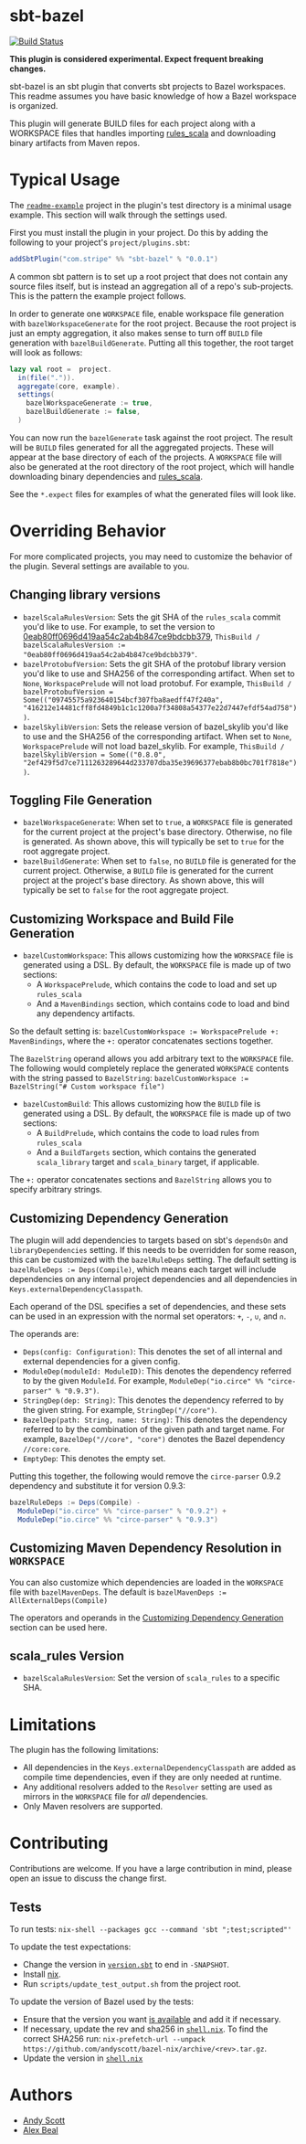 # sbt-bazel

[![Build Status](https://travis-ci.org/stripe/sbt-bazel.svg?branch=master)](https://travis-ci.org/stripe/sbt-bazel)

**This plugin is considered experimental. Expect frequent breaking changes.**

sbt-bazel is an sbt plugin that converts sbt projects to Bazel workspaces. This readme assumes you have basic knowledge of how a Bazel workspace is organized.

This plugin will generate BUILD files for each project along with a WORKSPACE files that handles importing [rules_scala](https://github.com/bazelbuild/rules_scala) and downloading binary artifacts from Maven repos.

# Typical Usage

The [`readme-example`](https://github.com/stripe/sbt-bazel/tree/master/plugin/src/sbt-test/sbt-bazel/readme-example) project in the plugin's test directory is a minimal usage example. This section will walk through the settings used.

First you must install the plugin in your project. Do this by adding the following to your project's `project/plugins.sbt`:

```scala
addSbtPlugin("com.stripe" %% "sbt-bazel" % "0.0.1")
```

A common sbt pattern is to set up a root project that does not contain any source files itself, but is instead an aggregation all of a repo's sub-projects. This is the pattern the example project follows.

In order to generate one `WORKSPACE` file, enable workspace file generation with `bazelWorkspaceGenerate` for the root project. Because the root project is just an empty aggregation, it also makes sense to turn off `BUILD` file generation with `bazelBuildGenerate`. Putting all this together, the root target will look as follows:

```scala
lazy val root =  project.
  in(file(".")).
  aggregate(core, example).
  settings(
    bazelWorkspaceGenerate := true,
    bazelBuildGenerate := false,
  )
```

You can now run the `bazelGenerate` task against the root project. The result will be `BUILD` files generated for all the aggregated projects. These will appear at the base directory of each of the projects. A `WORKSPACE` file will also be generated at the root directory of the root project, which will handle downloading binary dependencies and [rules_scala](https://github.com/bazelbuild/rules_scala).

See the `*.expect` files for examples of what the generated files will look like.

# Overriding Behavior

For more complicated projects, you may need to customize the behavior of the plugin. Several settings are available to you.

## Changing library versions

- `bazelScalaRulesVersion`: Sets the git SHA of the `rules_scala` commit you'd like to use. For example, to set the version to [0eab80ff0696d419aa54c2ab4b847ce9bdcbb379](https://github.com/bazelbuild/rules_scala/commit/0eab80ff0696d419aa54c2ab4b847ce9bdcbb379), `ThisBuild / bazelScalaRulesVersion := "0eab80ff0696d419aa54c2ab4b847ce9bdcbb379"`.
- `bazelProtobufVersion`: Sets the git SHA of the protobuf library version you'd like to use and SHA256 of the corresponding artifact. When set to `None`, `WorkspacePrelude` will not load protobuf. For example, `ThisBuild / bazelProtobufVersion = Some(("09745575a923640154bcf307fba8aedff47f240a", "416212e14481cff8fd4849b1c1c1200a7f34808a54377e22d7447efdf54ad758"))`.
- `bazelSkylibVersion`: Sets the release version of bazel_skylib you'd like to use and the SHA256 of the corresponding artifact. When set to `None`, `WorkspacePrelude` will not load bazel_skylib. For example, `ThisBuild / bazelSkylibVersion = Some(("0.8.0", "2ef429f5d7ce7111263289644d233707dba35e39696377ebab8b0bc701f7818e"))`.

## Toggling File Generation

- `bazelWorkspaceGenerate`: When set to `true`, a `WORKSPACE` file is generated for the current project at the project's base directory. Otherwise, no file is generated. As shown above, this will typically be set to `true` for the root aggregate project.
- `bazelBuildGenerate`: When set to `false`, no `BUILD` file is generated for the current project. Otherwise, a `BUILD` file is generated for the current project at the project's base directory. As shown above, this will typically be set to `false` for the root aggregate project.

## Customizing Workspace and Build File Generation

- `bazelCustomWorkspace`: This allows customizing how the `WORKSPACE` file is generated using a DSL. By default, the `WORKSPACE` file is made up of two sections:
  - A `WorkspacePrelude`, which contains the code to load and set up `rules_scala`
  - And a `MavenBindings` section, which contains code to load and bind any dependency artifacts.

So the default setting is: `bazelCustomWorkspace := WorkspacePrelude +: MavenBindings`, where the `+:` operator concatenates sections together.

The `BazelString` operand allows you add arbitrary text to the `WORKSPACE` file. The following would completely replace the generated `WORKSPACE` contents with the string passed to `BazelString`: `bazelCustomWorkspace := BazelString("# Custom workspace file")`

- `bazelCustomBuild`: This allows customizing how the `BUILD` file is generated using a DSL. By default, the `WORKSPACE` file is made up of two sections:
  - A `BuildPrelude`, which contains the code to load rules from `rules_scala`
  - And a `BuildTargets` section, which contains the generated `scala_library` target and `scala_binary` target, if applicable.

The `+:` operator concatenates sections and `BazelString` allows you to specify arbitrary strings.

## Customizing Dependency Generation

The plugin will add dependencies to targets based on sbt's `dependsOn` and `libraryDependencies` setting. If this needs to be overridden for some reason, this can be customized with the `bazelRuleDeps` setting. The default setting is `bazelRuleDeps := Deps(Compile)`, which means each target will include dependencies on any internal project dependencies and all dependencies in `Keys.externalDependencyClasspath`.

Each operand of the DSL specifies a set of dependencies, and these sets can be used in an expression with the normal set operators: `+`, `-`, `∪`, and `∩`.

The operands are:

- `Deps(config: Configuration)`: This denotes the set of all internal and external dependencies for a given config.
- `ModuleDep(moduleId: ModuleID)`: This denotes the dependency referred to by the given `ModuleId`. For example, `ModuleDep("io.circe" %% "circe-parser" % "0.9.3")`.
- `StringDep(dep: String)`: This denotes the dependency referred to by the given string. For example, `StringDep("//core")`.
- `BazelDep(path: String, name: String)`: This denotes the dependency referred to by the combination of the given path and target name. For example, `BazelDep("//core", "core")` denotes the Bazel dependency `//core:core`.
- `EmptyDep`: This denotes the empty set.

Putting this together, the following would remove the `circe-parser` 0.9.2 dependency and substitute it for version 0.9.3:

```scala
bazelRuleDeps := Deps(Compile) -
  ModuleDep("io.circe" %% "circe-parser" % "0.9.2") +
  ModuleDep("io.circe" %% "circe-parser" % "0.9.3")
```

## Customizing Maven Dependency Resolution in `WORKSPACE`

You can also customize which dependencies are loaded in the `WORKSPACE` file with `bazelMavenDeps`. The default is `bazelMavenDeps := AllExternalDeps(Compile)`

The operators and operands in the [Customizing Dependency Generation](#customizingdependencygeneration) section can be used here.

## scala_rules Version

- `bazelScalaRulesVersion`: Set the version of `scala_rules` to a specific SHA.

# Limitations

The plugin has the following limitations:

- All dependencies in the `Keys.externalDependencyClasspath` are added as compile time dependencies, even if they are only needed at runtime.
- Any additional resolvers added to the `Resolver` setting are used as mirrors in the `WORKSPACE` file for *all* dependencies.
- Only Maven resolvers are supported.

# Contributing

Contributions are welcome. If you have a large contribution in mind, please open an issue to discuss the change first.

## Tests
To run tests: `nix-shell --packages gcc --command 'sbt ";test;scripted"'`

To update the test expectations:
* Change the version in [`version.sbt`](https://github.com/stripe/sbt-bazel/tree/master/version.sbt) to end in `-SNAPSHOT`.
* Install [nix](https://nixos.org/nix/).
* Run `scripts/update_test_output.sh` from the project root.

To update the version of Bazel used by the tests:
* Ensure that the version you want [is available](https://github.com/andyscott/bazel-nix/blob/master/bazel-release-hashes.nix) and add it if necessary.
* If necessary, update the rev and sha256 in [`shell.nix`](https://github.com/stripe/sbt-bazel/tree/master/version.sbt). To find the correct SHA256 run: `nix-prefetch-url --unpack https://github.com/andyscott/bazel-nix/archive/<rev>.tar.gz`.
* Update the version in [`shell.nix`](https://github.com/stripe/sbt-bazel/tree/master/version.sbt)

# Authors

- [Andy Scott](https://twitter.com/andygscott)
- [Alex Beal](https://twitter.com/beala)
